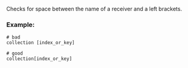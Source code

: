Checks for space between the name of a receiver and a left
brackets.

### Example:

    # bad
    collection [index_or_key]

    # good
    collection[index_or_key]
